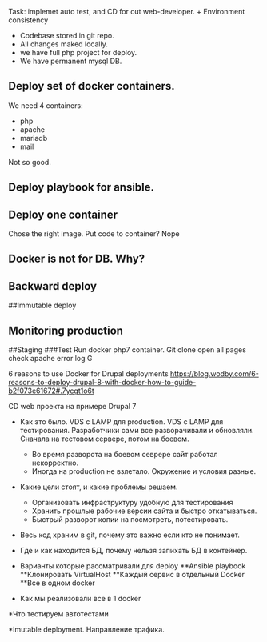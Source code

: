 Task: implemet auto test, and CD for out web-developer. + Environment consistency

- Codebase stored in git repo.
- All changes maked locally.
- we have full php project for deploy.
- We have permanent mysql DB.

## Deploy set of docker containers. 
We need 4 containers:
* php
* apache
* mariadb 
* mail

Not so good. 

## Deploy playbook for ansible. 


## Deploy one container
Chose the right image. Put code to container? Nope 

## Docker is not for DB. Why?


## Backward deploy 

##Immutable deploy 

## Monitoring production


##Staging 
###Test 
Run docker php7 container. 
Git clone 
open all pages 
check apache error log G


6 reasons to use Docker for Drupal deployments
https://blog.wodby.com/6-reasons-to-deploy-drupal-8-with-docker-how-to-guide-b2f073e61672#.7ycgt1o6t


CD web проекта на примере Drupal 7

* Как это было.
 VDS с LAMP для production.
 VDS с LAMP для тестирования.
 Разработчики сами все разворачивали и обновляли. Сначала на тестовом сервере, потом на боевом. 

  - Во время разворота на боевом севрере сайт работал некорректно.
  - Иногда на production не взлетало. Окружение и условия разные.
  
* Какие цели стоят, и какие проблемы решаем.
  - Организовать инфраструктуру удобную для тестирования
  - Хранить прошлые рабочие версии сайта и быстро откатываться.
  - Быстрый разворот копии на посмотреть, потестировать.

* Весь код храним в git, почему это важно если кто не понимает. 

* Где и как находится БД, почему нельзя запихать БД в контейнер.

* Варианты которые рассматривали для deploy
**Ansible playbook
**Клонировать VirtualHost
**Каждый сервис в отдельный Docker
**Все в одном docker

* Как мы реализовали все в 1 docker 

*Что тестируем автотестами

*Imutable deployment. Направление трафика. 
